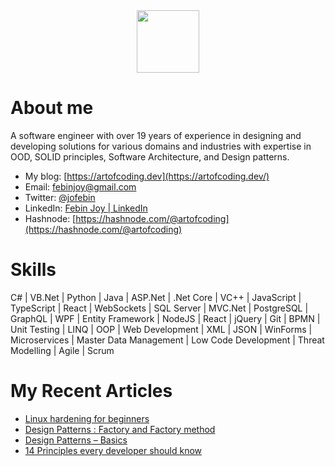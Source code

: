 <div id="header" align="center">
  <img src="https://media.giphy.com/media/M9gbBd9nbDrOTu1Mqx/giphy.gif" width="100"/>
</div>

# About me

A software engineer with over 19 years of experience in designing and developing solutions for various domains and industries with expertise in OOD, SOLID principles, Software Architecture, and Design patterns.

- My blog: [https://artofcoding.dev](https://artofcoding.dev/)
- Email: febinjoy@gmail.com
- Twitter: [@jofebin](https://twitter.com/jofebin)
- LinkedIn: [Febin Joy | LinkedIn](https://www.linkedin.com/in/febinjoy)
- Hashnode: [https://hashnode.com/@artofcoding](https://hashnode.com/@artofcoding)

# Skills

C# | VB.Net | Python | Java | ASP.Net | .Net Core | VC++ | JavaScript | TypeScript | React | WebSockets | SQL Server | MVC.Net | PostgreSQL | GraphQL | WPF | Entity Framework | NodeJS | 
React | jQuery | Git | BPMN | 
Unit Testing | LINQ | OOP | 
Web Development | XML | JSON | WinForms | Microservices |
Master Data Management | 
Low Code Development | 
Threat Modelling | Agile | Scrum

# My Recent Articles
<!-- HASHNODE:START -->
- [Linux hardening for beginners](https://artofcoding.dev/linux-hardening-for-beginners)
- [Design Patterns : Factory and Factory method](https://artofcoding.dev/design-patterns-factory-and-factory-method)
- [Design Patterns – Basics](https://artofcoding.dev/design-patterns-basics)
- [14 Principles every developer should know](https://artofcoding.dev/14-principles-every-developer-should-know)
<!-- HASHNODE:END -->
